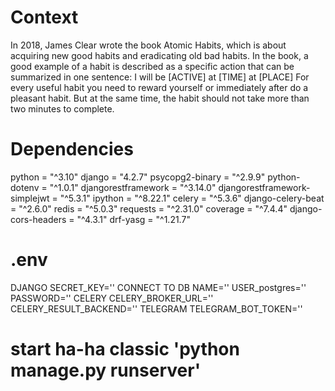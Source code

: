# Context
In 2018, James Clear wrote the book Atomic Habits, which is about acquiring new good habits and eradicating old bad habits.
In the book, a good example of a habit is described as a specific action that can be summarized in one sentence:
I will be [ACTIVE] at [TIME] at [PLACE]
For every useful habit you need to reward yourself or immediately after do a pleasant habit. But at the same time, the habit should not take more than two minutes to complete.


# Dependencies
python = "^3.10"
django = "4.2.7"
psycopg2-binary = "^2.9.9"
python-dotenv = "^1.0.1"
djangorestframework = "^3.14.0"
djangorestframework-simplejwt = "^5.3.1"
ipython = "^8.22.1"
celery = "^5.3.6"
django-celery-beat = "^2.6.0"
redis = "^5.0.3"
requests = "^2.31.0"
coverage = "^7.4.4"
django-cors-headers = "^4.3.1"
drf-yasg = "^1.21.7"

# .env
DJANGO
SECRET_KEY=''
CONNECT TO DB
NAME=''
USER_postgres=''
PASSWORD=''
CELERY
CELERY_BROKER_URL=''
CELERY_RESULT_BACKEND=''
TELEGRAM
TELEGRAM_BOT_TOKEN=''

# start ha-ha classic 'python manage.py runserver'

